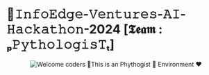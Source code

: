 # 🎥𝙸𝚗𝚏𝚘𝙴𝚍𝚐𝚎-𝚅𝚎𝚗𝚝𝚞𝚛𝚎𝚜-𝙰𝙸-𝙷𝚊𝚌𝚔𝚊𝚝𝚑𝚘𝚗-2024 [𝕿𝖊𝖆𝖒 : ₚ𝙿𝚢𝚝𝚑𝚘𝚕𝚘𝚐𝚒𝚜𝚃ₜ]

<p align="center">
  <img src="https://github.com/matyo91/matyo91/raw/main/assets/github.gif" alt=" Welcome coders 👋This is an Phythogist 🚀 Environment ❤️">
</p>

<!--
How to make this gif ?

I made my with https://codesandbox.io/s/github-profile-2ijk7
Then i recorded my screen to gif on Mac with Quicktime  and save result to [assets/github.mov](assets/github.mov)
This [gist](https://gist.github.com/tskaggs/6394639) help me to create a dedicated command that convert MOV to GIF.
Type this command `make generate-gif` to generate [assets/github.gif](assets/github.gif)


#🌎ᴾʸᵗʰᵒˡᵒᵍⁱˢᵗ ᵂᵒʳˡᵈ
Here link Provided for see the project overview
link1
link 2



<img src="[https://github.com/yash-011/InfoEdge-Ventures-AI-Hackathon]💻

<div align="center">
<img src="https://github.com/yash-011/H2SKILL-ALGORITHMIC-TRADING-Prediction-Model-/blob/main/resources/Colorful%20Minimalist%20Linear%20Steps%20Circular%20Diagram.png" alt="eatsleepcode" width="600" height="550" />
</div>
